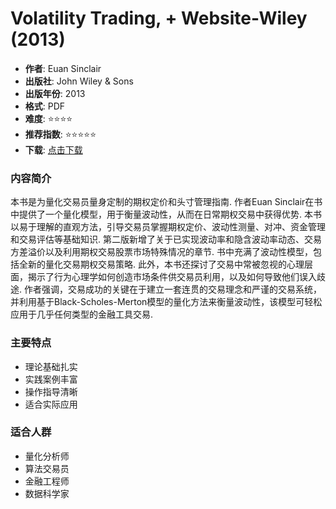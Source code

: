 # Volatility Trading, + Website-Wiley (2013)

- **作者**: Euan Sinclair
- **出版社**: John Wiley & Sons
- **出版年份**: 2013
- **格式**: PDF
- **难度**: ⭐⭐⭐⭐
- **推荐指数**: ⭐⭐⭐⭐⭐
- **下载**: [点击下载](https://asset.quant-wiki.com/pdf/Volatility%20Trading%2C%20%2B%20Website-Wiley%20%282013%29.pdf)

### 内容简介

本书是为量化交易员量身定制的期权定价和头寸管理指南. 作者Euan Sinclair在书中提供了一个量化模型，用于衡量波动性，从而在日常期权交易中获得优势. 本书以易于理解的直观方法，引导交易员掌握期权定价、波动性测量、对冲、资金管理和交易评估等基础知识. 第二版新增了关于已实现波动率和隐含波动率动态、交易方差溢价以及利用期权交易股票市场特殊情况的章节. 书中充满了波动性模型，包括全新的量化交易期权交易策略. 此外，本书还探讨了交易中常被忽视的心理层面，揭示了行为心理学如何创造市场条件供交易员利用，以及如何导致他们误入歧途. 作者强调，交易成功的关键在于建立一套连贯的交易理念和严谨的交易系统，并利用基于Black-Scholes-Merton模型的量化方法来衡量波动性，该模型可轻松应用于几乎任何类型的金融工具交易.

### 主要特点

- 理论基础扎实
- 实践案例丰富
- 操作指导清晰
- 适合实际应用

### 适合人群

- 量化分析师
- 算法交易员
- 金融工程师
- 数据科学家